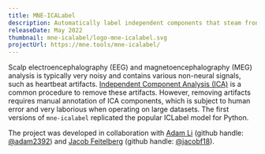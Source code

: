 ```yaml
---
title: MNE-ICALabel
description: Automatically label independent components that steam fron an Independent Component Analysis of brain signals.
releaseDate: May 2022
thumbnail: mne-icalabel/logo-mne-icalabel.svg
projectUrl: https://mne.tools/mne-icalabel/
---
```


Scalp electroencephalography (EEG) and magnetoencephalography (MEG) analysis is
typically very noisy and contains various non-neural signals, such as heartbeat
artifacts. [Independent Component Analysis (ICA)](https://en.wikipedia.org/wiki/Independent_component_analysis)
is a common procedure to remove these artifacts. However, removing artifacts requires
manual annotation of ICA components, which is subject to human error and very laborious
when operating on large datasets. The first versions of `mne-icalabel` replicated the
popular ICLabel model for Python.

The project was developed in collaboration with [Adam Li](https://adam2392.github.io/)
(github handle: [@adam2392](https://github.com/adam2392)) and
[Jacob Feitelberg](https://github.com/jacobf18) (github handle:
[@jacobf18](https://github.com/jacobf18)).
